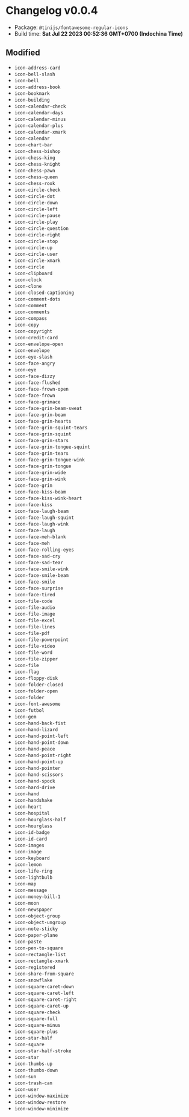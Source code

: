 # Changelog v0.0.4

- Package: `@tinijs/fontawesome-regular-icons`
- Build time: **Sat Jul 22 2023 00:52:36 GMT+0700 (Indochina Time)**

## Modified
- `icon-address-card`
- `icon-bell-slash`
- `icon-bell`
- `icon-address-book`
- `icon-bookmark`
- `icon-building`
- `icon-calendar-check`
- `icon-calendar-days`
- `icon-calendar-minus`
- `icon-calendar-plus`
- `icon-calendar-xmark`
- `icon-calendar`
- `icon-chart-bar`
- `icon-chess-bishop`
- `icon-chess-king`
- `icon-chess-knight`
- `icon-chess-pawn`
- `icon-chess-queen`
- `icon-chess-rook`
- `icon-circle-check`
- `icon-circle-dot`
- `icon-circle-down`
- `icon-circle-left`
- `icon-circle-pause`
- `icon-circle-play`
- `icon-circle-question`
- `icon-circle-right`
- `icon-circle-stop`
- `icon-circle-up`
- `icon-circle-user`
- `icon-circle-xmark`
- `icon-circle`
- `icon-clipboard`
- `icon-clock`
- `icon-clone`
- `icon-closed-captioning`
- `icon-comment-dots`
- `icon-comment`
- `icon-comments`
- `icon-compass`
- `icon-copy`
- `icon-copyright`
- `icon-credit-card`
- `icon-envelope-open`
- `icon-envelope`
- `icon-eye-slash`
- `icon-face-angry`
- `icon-eye`
- `icon-face-dizzy`
- `icon-face-flushed`
- `icon-face-frown-open`
- `icon-face-frown`
- `icon-face-grimace`
- `icon-face-grin-beam-sweat`
- `icon-face-grin-beam`
- `icon-face-grin-hearts`
- `icon-face-grin-squint-tears`
- `icon-face-grin-squint`
- `icon-face-grin-stars`
- `icon-face-grin-tongue-squint`
- `icon-face-grin-tears`
- `icon-face-grin-tongue-wink`
- `icon-face-grin-tongue`
- `icon-face-grin-wide`
- `icon-face-grin-wink`
- `icon-face-grin`
- `icon-face-kiss-beam`
- `icon-face-kiss-wink-heart`
- `icon-face-kiss`
- `icon-face-laugh-beam`
- `icon-face-laugh-squint`
- `icon-face-laugh-wink`
- `icon-face-laugh`
- `icon-face-meh-blank`
- `icon-face-meh`
- `icon-face-rolling-eyes`
- `icon-face-sad-cry`
- `icon-face-sad-tear`
- `icon-face-smile-wink`
- `icon-face-smile-beam`
- `icon-face-smile`
- `icon-face-surprise`
- `icon-face-tired`
- `icon-file-code`
- `icon-file-audio`
- `icon-file-image`
- `icon-file-excel`
- `icon-file-lines`
- `icon-file-pdf`
- `icon-file-powerpoint`
- `icon-file-video`
- `icon-file-word`
- `icon-file-zipper`
- `icon-file`
- `icon-flag`
- `icon-floppy-disk`
- `icon-folder-closed`
- `icon-folder-open`
- `icon-folder`
- `icon-font-awesome`
- `icon-futbol`
- `icon-gem`
- `icon-hand-back-fist`
- `icon-hand-lizard`
- `icon-hand-point-left`
- `icon-hand-point-down`
- `icon-hand-peace`
- `icon-hand-point-right`
- `icon-hand-point-up`
- `icon-hand-pointer`
- `icon-hand-scissors`
- `icon-hand-spock`
- `icon-hard-drive`
- `icon-hand`
- `icon-handshake`
- `icon-heart`
- `icon-hospital`
- `icon-hourglass-half`
- `icon-hourglass`
- `icon-id-badge`
- `icon-id-card`
- `icon-images`
- `icon-image`
- `icon-keyboard`
- `icon-lemon`
- `icon-life-ring`
- `icon-lightbulb`
- `icon-map`
- `icon-message`
- `icon-money-bill-1`
- `icon-moon`
- `icon-newspaper`
- `icon-object-group`
- `icon-object-ungroup`
- `icon-note-sticky`
- `icon-paper-plane`
- `icon-paste`
- `icon-pen-to-square`
- `icon-rectangle-list`
- `icon-rectangle-xmark`
- `icon-registered`
- `icon-share-from-square`
- `icon-snowflake`
- `icon-square-caret-down`
- `icon-square-caret-left`
- `icon-square-caret-right`
- `icon-square-caret-up`
- `icon-square-check`
- `icon-square-full`
- `icon-square-minus`
- `icon-square-plus`
- `icon-star-half`
- `icon-square`
- `icon-star-half-stroke`
- `icon-star`
- `icon-thumbs-up`
- `icon-thumbs-down`
- `icon-sun`
- `icon-trash-can`
- `icon-user`
- `icon-window-maximize`
- `icon-window-restore`
- `icon-window-minimize`

